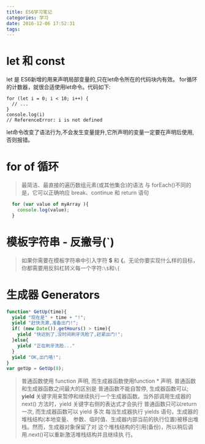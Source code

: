 ```yaml
---
title: ES6学习笔记
categories: 学习
date: 2016-12-06 17:52:31
tags:
---
```


<!--more-->

# let 和 const

let 是 ES6新增的用来声明局部变量的,只在let命令所在的代码块内有效。
for循环的计数器，就很合适使用let命令。代码如下:

```es6
for (let i = 0; i < 10; i++) {
  // ...
}
console.log(i)
// ReferenceError: i is not defined
```

let命令改变了语法行为,不会发生变量提升,它所声明的变量一定要在声明后使用,否则报错。

# for of 循环

> 最简洁、最直接的遍历数组元素(或其他集合)的语法
> 与 forEach()不同的是，它可以正确响应 break、continue 和 return 语句

```js
  for (var value of myArray ){
    console.log(value);
  }
```

# 模板字符串 - 反撇号(`)

> 如果你需要在模板字符串中引入字符 **$** 和 **{**。无论你要实现什么样的目标， 你都需要用反斜杠转义每一个字符:`\$`和`\{`


# 生成器 Generators

```js
function* GetUp(time){
  yield "现在是" + time + "!";
  yield "赶快洗漱,准备出门!";
  if( (new Date()).getHours() > time){
    yield "快迟到了,没时间刷牙洗脸了,赶紧出门!";
  }else{
    yield "正在刷牙洗脸..."
  }
  yield "OK,出门咯!";
}
var getUp = GetUp(8);
```

> 普通函数使用 function 声明, 而生成器函数使用function * 声明.
> 普通函数和生成器函数之间最大的区别是 普通函数不能自暂停, 生成器函数可以;
> **yield** 关键字用来暂停和继续执行一个生成器函数。当外部调用生成器的 next() 方法时，yield 关键字右侧的表达式才会执行
> 普通函数只可以return 一次, 而生成器函数可以 yield 多次
> 每当生成器执行 yields 语句，生成器的堆栈结构(本地变量、 参数、临时值、生成器内部当前的执行位置)被移出堆栈。然而，生成器对象保留了对 这个堆栈结构的引用(备份)，所以稍后调用.next()可以重新激活堆栈结构并且继续执 行。